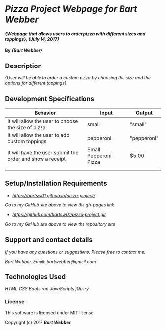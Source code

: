 # _Pizza Project Webpage for Bart Webber_

#### _{Webpage that allows users to order pizza with different sizes and toppings}, {July 14, 2017}_

#### By _**{Bart Webber}**_

## Description

_{User will be able to order a custom pizza by choosing the size and the options for different toppings}_

## Development Specifications

| Behavior      | Input | Output |
| ------------- | ------------- | ------------- |
| It will allow the user to choose the size of pizza. | small  | "small"  |
| It will allow the user to add custom toppings | pepperoni  | "pepperoni" |
| It will have the user submit the order and show a receipt | Small Pepperoni Pizza |   $5.00 |         
|  |  |   |
|  |  |  |


## Setup/Installation Requirements

* _https://bartsw01.github.io/pizza-project/_

_Go to my GitHub site above to view the gh-pages link_

* _https://github.com/bartsw01/pizza-project.git_

_Go to my GitHub site above to view the repository site_

## Support and contact details

_If you have any questions or suggestions. Please free to contact me._

_Bart Webber. Email: bartwebber@gmail.com_


## Technologies Used

_HTML_
_CSS_
_Bootstrap_
_JavaScripts_
_jQuery_


### License

This software is licensed under MIT license.

Copyright (c) 2017 **_Bart Webber_**
